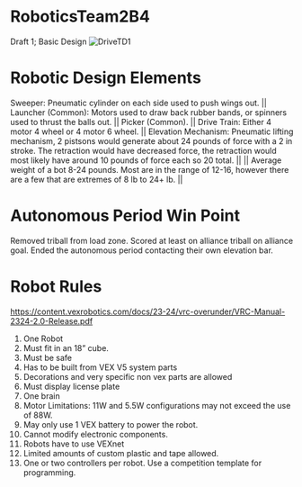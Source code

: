 # RoboticsTeam2B4

Draft 1; Basic Design
![DriveTD1](https://github.com/Bgdshd/RoboticsTeam2B4/assets/111591253/33548e16-25b9-4143-bd12-ce728df3f37c)


# Robotic Design Elements
Sweeper:  Pneumatic cylinder on each side used to push wings out. || 
Launcher (Common): Motors used to draw back rubber bands, or spinners used to thrust the balls out. || 
Picker  (Common). || 
Drive Train: Either 4 motor 4 wheel or 4 motor 6 wheel. || 
Elevation Mechanism: Pneumatic lifting mechanism, 2 pistsons would generate about 24 pounds of force with a 2 in stroke. The retraction would have decreased force, the retraction would most likely have around 10 pounds of force each so 20 total. || 
||
Average weight of a bot 8-24 pounds. Most are in the range of 12-16, however there are a few that are extremes of 8 lb to 24+ lb.
||
# Autonomous Period Win Point
  Removed triball from load zone.
  Scored at least on alliance triball on alliance goal.
  Ended the autonomous period contacting their own elevation bar.

# Robot Rules
https://content.vexrobotics.com/docs/23-24/vrc-overunder/VRC-Manual-2324-2.0-Release.pdf
1. One Robot
2. Must fit in an 18” cube.
3. Must be safe
4. Has to be built from VEX V5 system parts
5. Decorations and very specific non vex parts are allowed
6. Must display license plate
7. One brain
8. Motor Limitations: 11W and 5.5W configurations may not exceed the use of 88W.
9. May only use 1 VEX battery to power the robot.
10. Cannot modify electronic components.
11. Robots have to use VEXnet
12. Limited amounts of custom plastic and tape allowed.
13. One or two controllers per robot.
Use a competition template for programming.
